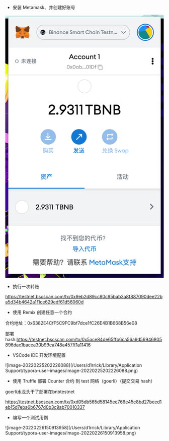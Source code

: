 * 安装 Metamask、并创建好账号

![image-20220225201954272](https://github.com/HiT0on/learnblockchain/blob/main/img/image-20220225201954272.png)



* 执行一次转账

https://testnet.bscscan.com/tx/0x9eb2d89cc80c95bab3a8f887090dee22ba5d34b4642a1f1ce629edf61d56060d

* 使用 Remix 创建任意一个合约

合约地址：0x6382E4CfF5C9FC9bf7dce1fC26E4B1B668B56e08

部署hash:https://testnet.bscscan.com/tx/0x5ace84de65ffb6ca56a9d56946805896dae1bacea30b99ea748a457ff1a11416



* VSCode IDE 开发环境配置

![image-20220225202226088](/Users/d1rrick/Library/Application Support/typora-user-images/image-20220225202226088.png)

* 使用 Truffle 部署 Counter 合约 到 test 网络（goerli）（提交交易 hash）

goerli水龙头干了部署在bnbtestnet

https://testnet.bscscan.com/tx/0xd05db565d58145ee766e45e8bd27beed1eb15d7eba6b6767d0b3c9ab70010337



* 编写一个测试用例

![image-20220226150913958](/Users/d1rrick/Library/Application Support/typora-user-images/image-20220226150913958.png)
